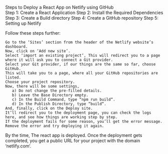 Steps to Deploy a React App on Netlify using GitHub  
Step 1: Create a React Application
Step 2: Install the Required Dependencies 
Step 3: Create a Build directory
Step 4: Create a GitHub repository
Step 5: Setting up Netlify

Follow these steps further: 

    Go to the ‘Sites’ section from the header of the Netlify website’s dashboard. 
    Now, click on ‘Add new site’.
    Select ‘import an existing project‘, This will redirect you to a page where it will ask you to connect a Git provider. 
    Select your Git provider, if our things are the same so far, choose GitHub. 
    This will take you to a page, where all your GitHub repositories are listed.
    Choose your project repository.
    Now, there will be some settings,
       a) Do not change the pre-filled details.
       b) Leave the Base Directory empty.
       c) In the Build Command, type “npm run build“.
       d) In the Publish Directory, type “build“.
    And, finally, click on the Deploy site.
    It’ll redirect you to the deployment page, you can check the logs here, and see how things are working step by step.
    If the deployment fails for some reason, you’ll get the error message. Remove the error and try deploying it again. 

By the time, The react app is deployed. Once the deployment gets completed, you get a public URL for your project with the domain ‘netlify.com‘. 
